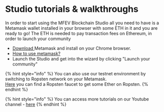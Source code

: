 # Studio tutorials & walkthroughs

In order to start using the MFEV Blockchain Studio all you need to have is a Metamask wallet installed in your browser with some ETH in it and you are ready to go! The ETH is needed to pay transaction fees on Ethereum, in order to launch your community

- [Download ](https://metamask.io/)Metamask and install on your Chrome browser.
- [How to use metamask?](https://www.youtube.com/watch?v=ZIGUC9JAAw8)
- Launch the Studio and get into the wizard by clicking "Launch your community"

{% hint style="info" %}
You can also use our testnet environment by switching to Ropsten network on your Metamask.  
[Here](https://faucet.ropsten.be/) you can find a Ropsten faucet to get some Ether on Ropsten.
{% endhint %}

{% hint style="info" %}
You can access more tutorials on our Youtube channel - [here](https://www.youtube.com/channel/UC7NaJ0UhmyHi5MvZSk61akA/videos?view_as=subscriber)
{% endhint %}
